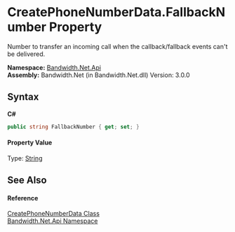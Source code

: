 ﻿# CreatePhoneNumberData.FallbackNumber Property 
 

Number to transfer an incoming call when the callback/fallback events can't be delivered.

**Namespace:**&nbsp;<a href ="N_Bandwidth_Net_Api.md">Bandwidth.Net.Api</a><br />**Assembly:**&nbsp;Bandwidth.Net (in Bandwidth.Net.dll) Version: 3.0.0

## Syntax

**C#**<br />
``` C#
public string FallbackNumber { get; set; }
```


#### Property Value
Type: <a href="http://msdn2.microsoft.com/en-us/library/s1wwdcbf" target="_blank">String</a>

## See Also


#### Reference
<a href ="T_Bandwidth_Net_Api_CreatePhoneNumberData.md">CreatePhoneNumberData Class</a><br /><a href ="N_Bandwidth_Net_Api.md">Bandwidth.Net.Api Namespace</a><br />